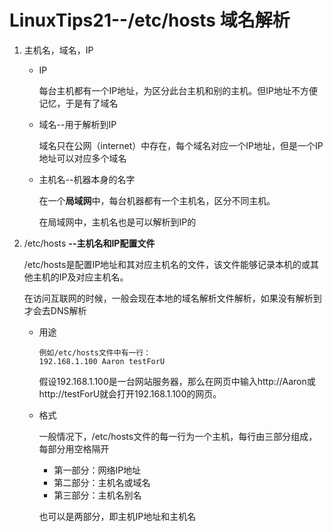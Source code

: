 # LinuxTips21--/etc/hosts 域名解析

1. 主机名，域名，IP

   + IP

     每台主机都有一个IP地址，为区分此台主机和别的主机。但IP地址不方便记忆，于是有了域名

   + 域名--用于解析到IP

     域名只在公网（internet）中存在，每个域名对应一个IP地址，但是一个IP地址可以对应多个域名

   + 主机名--机器本身的名字

     在一个**局域网**中，每台机器都有一个主机名，区分不同主机。

     在局域网中，主机名也是可以解析到IP的

2. /etc/hosts  **--主机名和IP配置文件**

   /etc/hosts是配置IP地址和其对应主机名的文件，该文件能够记录本机的或其他主机的IP及对应主机名。

   在访问互联网的时候，一般会现在本地的域名解析文件解析，如果没有解析到才会去DNS解析

   + 用途

     ```
     例如/etc/hosts文件中有一行：
     192.168.1.100 Aaron testForU
     ```

     假设192.168.1.100是一台网站服务器，那么在网页中输入http://Aaron或http://testForU就会打开192.168.1.100的网页。

   + 格式

     一般情况下，/etc/hosts文件的每一行为一个主机，每行由三部分组成，每部分用空格隔开

     + 第一部分：网络IP地址
     + 第二部分：主机名或域名
     + 第三部分：主机名别名

     也可以是两部分，即主机IP地址和主机名